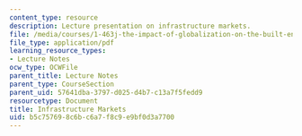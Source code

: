 ```yaml
---
content_type: resource
description: Lecture presentation on infrastructure markets.
file: /media/courses/1-463j-the-impact-of-globalization-on-the-built-environment-fall-2009/b5c757698c6bc6a7f8c9e9bf0d3a7700_MIT1_463JF09_lec07.pdf
file_type: application/pdf
learning_resource_types:
- Lecture Notes
ocw_type: OCWFile
parent_title: Lecture Notes
parent_type: CourseSection
parent_uid: 57641dba-3797-d025-d4b7-c13a7f5fedd9
resourcetype: Document
title: Infrastructure Markets
uid: b5c75769-8c6b-c6a7-f8c9-e9bf0d3a7700
---
```

